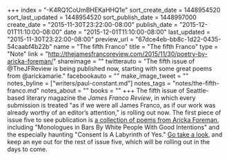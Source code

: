 +++
index = "-K4RQ1CoUmBHEKaHHQ1e"
sort_create_date = 1448954520
sort_last_updated = 1448954520
sort_publish_date = 1448997000
create_date = "2015-11-30T23:22:00-08:00"
publish_date = "2015-12-01T11:10:00-08:00"
date = "2015-12-01T11:10:00-08:00"
last_updated = "2015-11-30T23:22:00-08:00"
preview_url = "67dce4eb-bb8c-1d22-0435-54caabf4b22b"
name = "The fifth Franco"
title = "The fifth Franco"
type = "Note"
link = "http://thejamesfrancoreview.com/2015/11/30/poetry-by-aricka-foreman/"
shareimage = ""
twitterauto = "The fifth issue of @TheJFReview is being published now, starting with some great poems from @arickamarie."
facebookauto = ""
make_image_tweet = ""
notes_byline = ["writers/paul-constant.md"]
notes_tags = "notes/the-fifth-franco.md"
notes_about = ""
books = ""
+++
The fifth issue of Seattle-based literary magazine the *James Franco Review*, in which every submission is treated "as if we were all James Franco, as if our work was already worthy of an editor’s attention," is rolling out now. The first piece of issue five to see publication is [a collection of poems from Aricka Foreman](http://thejamesfrancoreview.com/2015/11/30/poetry-by-aricka-foreman/), including "Monologues in Bars By White People With Good Intentions" and the especially haunting "Consent Is A Labyrinth of Yes." [Go take a look](http://thejamesfrancoreview.com/2015/11/30/poetry-by-aricka-foreman/), and keep an eye out for the rest of issue five, which will be rolling out in the days to come.